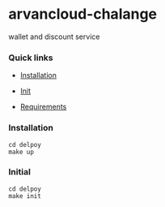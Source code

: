 # arvancloud-chalange
wallet and discount service

### Quick links

* <a href="#installation">Installation</a>
* <a href="#initial">Init</a>


* <a href="#requirements">Requirements</a>

### Installation

```
cd delpoy
make up
```

### Initial

```
cd delpoy
make init
```



